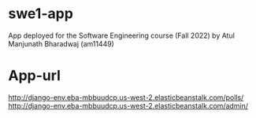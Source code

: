 # swe1-app
App deployed for the Software Engineering course (Fall 2022) by Atul Manjunath Bharadwaj (am11449)

# App-url
http://django-env.eba-mbbuudcp.us-west-2.elasticbeanstalk.com/polls/
http://django-env.eba-mbbuudcp.us-west-2.elasticbeanstalk.com/admin/